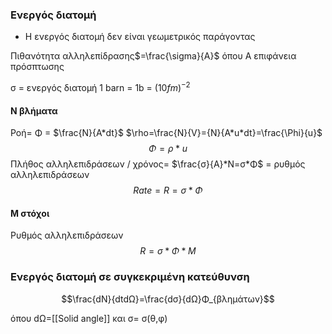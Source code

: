 ### Ενεργός διατομή
- Η ενεργός διατομή δεν είναι γεωμετρικός παράγοντας

Πιθανότητα αλληλεπίδρασης$=\frac{\sigma}{A}$ 
όπου Α επιφάνεια πρόσπτωσης

σ = ενεργός διατομή 
1 barn = 1b = $(10 fm)^{-2}$

#### Ν βλήματα
Ροή= Φ =  $\frac{N}{A*dt}$
$\rho=\frac{N}{V}={N}{A*u*dt}=\frac{\Phi}{u}$
$$\Phi=\rho*u$$
Πλήθος αλληλεπιδράσεων / χρόνος= $\frac{σ}{Α}*Ν=σ*Φ$     = ρυθμός αλληλεπιδράσεων
$$Rate= R = σ*Φ$$

#### Μ στόχοι
Ρυθμός αλληλεπιδράσεων
$$R= σ*Φ*Μ$$


### Ενεργός διατομή σε συγκεκριμένη κατεύθυνση
$$\frac{dN}{dtdΩ}=\frac{dσ}{dΩ}Φ_{βλημάτων}$$

όπου dΩ=[[Solid angle]] και σ= σ(θ,φ)